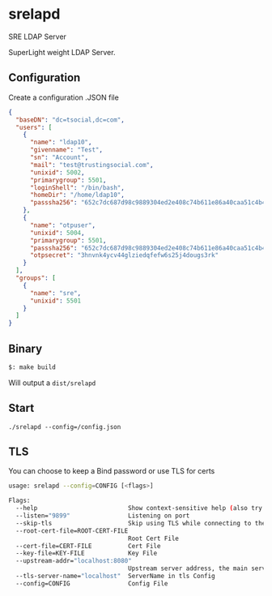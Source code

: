 # srelapd
SRE LDAP Server

SuperLight weight LDAP Server.

## Configuration
Create a configuration .JSON file

```json
{
  "baseDN": "dc=tsocial,dc=com",
  "users": [
    {
      "name": "ldap10",
      "givenname": "Test",
      "sn": "Account",
      "mail": "test@trustingsocial.com",
      "unixid": 5002,
      "primarygroup": 5501,
      "loginShell": "/bin/bash",
      "homeDir": "/home/ldap10",
      "passsha256": "652c7dc687d98c9889304ed2e408c74b611e86a40caa51c4b43f1dd5913c5cd0",
    },
    {
      "name": "otpuser",
      "unixid": 5004,
      "primarygroup": 5501,
      "passsha256": "652c7dc687d98c9889304ed2e408c74b611e86a40caa51c4b43f1dd5913c5cd0",
      "otpsecret": "3hnvnk4ycv44glziedqfefw6s25j4dougs3rk"
    }
  ],
  "groups": [
    {
      "name": "sre",
      "unixid": 5501
    }
  ]
}
```

## Binary

```bash
$: make build
```

Will output a `dist/srelapd`

## Start

`./srelapd --config=/config.json`

## TLS

You can choose to keep a Bind password or use TLS for certs

```bash
usage: srelapd --config=CONFIG [<flags>]

Flags:
  --help                         Show context-sensitive help (also try --help-long and --help-man).
  --listen="9899"                Listening on port
  --skip-tls                     Skip using TLS while connecting to the server.
  --root-cert-file=ROOT-CERT-FILE  
                                 Root Cert File
  --cert-file=CERT-FILE          Cert File
  --key-file=KEY-FILE            Key File
  --upstream-addr="localhost:8080"  
                                 Upstream server address, the main server.
  --tls-server-name="localhost"  ServerName in tls Config
  --config=CONFIG                Config File
```
